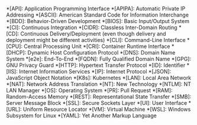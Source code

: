 <!--
SPDX-FileCopyrightText: © 2024 Siemens Healthineers AG
SPDX-License-Identifier: MIT
-->

*[API]: Application Programming Interface
*[APIPA]: Automatic Private IP Addressing
*[ASCII]: American Standard Code for Information Interchange
*[BDD]: Behavior-Driven Development
*[BIOS]: Basic Input/Output System
*[CI]: Continuous Integration
*[CIDR]: Classless Inter-Domain Routing
*[CD]: Continuous Delivery/Deployment (even though delivery and deployment might be different activities)
*[CLI]: Command-Line Interface
*[CPU]: Central Processing Unit
*[CRI]: Container Runtime Interface
*[DHCP]: Dynamic Host Configuration Protocol
*[DNS]: Domain Name System
*[e2e]: End-To-End
*[FQDN]: Fully Qualified Domain Name
*[GPG]: GNU Privacy Guard
*[HTTP]: Hypertext Transfer Protocol
*[ID]: Identifier
*[IIS]: Internet Information Services
*[IP]: Internet Protocol
*[JSON]: JavaScript Object Notation
*[K8s]: Kubernetes
*[LAN]: Local Area Network
*[NAT]: Network Address Translation
*[NT]: New Technology
*[NTLM]: NT LAN Manager
*[OS]: Operating System
*[PR]: Pull Request
*[RAM]: Random-Access Memory
*[REST]: Representational State Transfer
*[SMB]: Server Message Block
*[SSL]: Secure Sockets Layer
*[UI]: User Interface
*[URL]: Uniform Resource Locator
*[VM]: Virtual Machine
*[WSL]: Windows Subsystem for Linux
*[YAML]: Yet Another Markup Language
